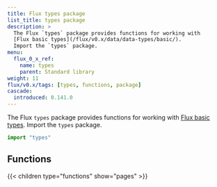 ```yaml
---
title: Flux types package
list_title: types package
description: >
  The Flux `types` package provides functions for working with
  [Flux basic types](/flux/v0.x/data/data-types/basic/).
  Import the `types` package.
menu:
  flux_0_x_ref:
    name: types
    parent: Standard library
weight: 11
flux/v0.x/tags: [types, functions, package]
cascade:
  introduced: 0.141.0
---
```


The Flux `types` package provides functions for working with
[Flux basic types](/flux/v0.x/data/data-types/basic/).
Import the `types` package.

```js
import "types"
```

## Functions

{{< children type="functions" show="pages" >}}

